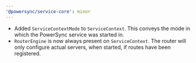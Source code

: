 ```yaml
---
'@powersync/service-core': minor
---
```


- Added `ServiceContextMode` to `ServiceContext`. This conveys the mode in which the PowerSync service was started in.
- `RouterEngine` is now always present on `ServiceContext`. The router will only configure actual servers, when started, if routes have been registered.
